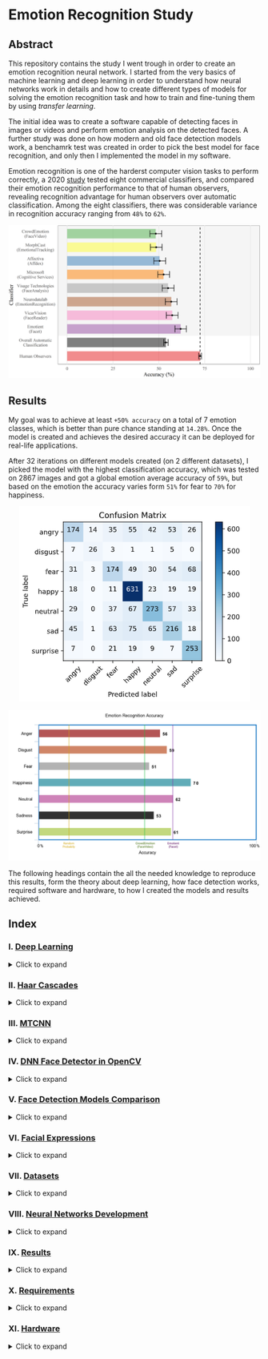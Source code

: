 # Emotion Recognition Study

## Abstract

This repository contains the study I went trough in order to create an emotion recognition neural network. I started from the very basics of machine learning and deep learning in order to understand how neural networks work in details and how to create different types of models for solving the emotion recognition task and how to train and fine-tuning them by using *transfer learning*.

The initial idea was to create a software capable of detecting faces in images or videos and perform emotion analysis on the detected faces. A further study was done on how modern and old face detection models work, a benchamrk test was created in order to pick the best model for face recognition, and only then I implemented the model in my software.

Emotion recognition is one of the harderst computer vision tasks to perform correctly, a 2020 [study](https://journals.plos.org/plosone/article?id=10.1371/journal.pone.0231968#:~:text=The%20human%20recognition%20accuracy%20of,from%2048%25%20to%2062%25.) tested eight commercial classifiers, and compared their emotion recognition performance to that of human observers, revealing recognition advantage for human observers over automatic classification. Among the eight classifiers, there was considerable variance in recognition accuracy ranging from `48%` to `62%`.

![alt text](https://github.com/Salah-Akil/emotion-recognition/blob/main/markdown/images/emotion_performance_study.png?raw=true)

## Results

My goal was to achieve at least `+50% accuracy` on a total of 7 emotion classes, which is better than pure chance standing at `14.28%`. Once the model is created and achieves the desired accuracy it can be deployed for real-life applications.

After 32 iterations on different models created (on 2 different datasets), I picked the model with the highest classification accuracy, which was tested on 2867 images and got a global emotion average accuracy of `59%`, but based on the emotion the accuracy varies form `51%` for fear to `70%` for happiness.

<p align="center">
  <img width="461" height="390" src="https://github.com/Salah-Akil/emotion-recognition/blob/main/markdown/images/best_model_kaggle_v12_cmatrix.png?raw=true">
</p>

![alt text](https://github.com/Salah-Akil/emotion-recognition/blob/main/markdown/images/my_model_results.png?raw=true)

The following headings contain the all the needed knowledge to reproduce this results, form the theory about deep learning, how face detection works, required software and hardware, to how I created the models and results achieved.

## Index

### I. [Deep Learning](https://github.com/Salah-Akil/emotion-recognition/blob/main/markdown/deep_learning.md#deep-learning)

<details>
  <summary>Click to expand</summary>
  
  #### 1. [Introduction](https://github.com/Salah-Akil/emotion-recognition/blob/main/markdown/deep_learning.md#1-introduction)
  ##### 1.1 [What is Deep Learning](https://github.com/Salah-Akil/emotion-recognition/blob/main/markdown/deep_learning.md#11-what-is-deep-learning)
  #### [2. Artificial Neural Networks Architecture](https://github.com/Salah-Akil/emotion-recognition/blob/main/markdown/deep_learning.md#2-artificial-neural-networks-architecture)
  ##### [2.1 How ANNs work?](https://github.com/Salah-Akil/emotion-recognition/blob/main/markdown/deep_learning.md#21-how-anns-work)
  ##### [2.2 What Layers do?](https://github.com/Salah-Akil/emotion-recognition/blob/main/markdown/deep_learning.md#22-what-layers-do)
  ##### [2.3 What are Activation Functions?](https://github.com/Salah-Akil/emotion-recognition/blob/main/markdown/deep_learning.md#23-what-are-activation-functions)
  ###### [2.3.1 Sigmoid Activation Function](https://github.com/Salah-Akil/emotion-recognition/blob/main/markdown/deep_learning.md#sigmoid-activation-function)
  ###### [2.3.2 ReLU Activation Function](https://github.com/Salah-Akil/emotion-recognition/blob/main/markdown/deep_learning.md#relu-activation-function)
  ###### [2.3.3 Softmax Activation Function](https://github.com/Salah-Akil/emotion-recognition/blob/main/markdown/deep_learning.md#softmax-activation-function)
  #### [3. Training an Artificial Neural Network](https://github.com/Salah-Akil/emotion-recognition/blob/main/markdown/deep_learning.md#3-training-an-artificial-neural-network)
  ##### [3.1 What it means to train a network?](https://github.com/Salah-Akil/emotion-recognition/blob/main/markdown/deep_learning.md#31-what-it-means-to-train-a-network)
  ##### [3.2 Stochastic Gradient Descent (SGD)](https://github.com/Salah-Akil/emotion-recognition/blob/main/markdown/deep_learning.md#32-stochastic-gradient-descent-sgd)
  ##### [3.3 Loss Function](https://github.com/Salah-Akil/emotion-recognition/blob/main/markdown/deep_learning.md#33-loss-function)
  ##### [3.4 (MSE) Mean Square Error](https://github.com/Salah-Akil/emotion-recognition/blob/main/markdown/deep_learning.md#34-mse-mean-square-error)
  ##### [3.5 Gradient of the Loss Function](https://github.com/Salah-Akil/emotion-recognition/blob/main/markdown/deep_learning.md#35-gradient-of-the-loss-function)
  ##### [3.6 How the network learn](https://github.com/Salah-Akil/emotion-recognition/blob/main/markdown/deep_learning.md#36-how-the-network-learn)
  ##### [3.7 Weights Update](https://github.com/Salah-Akil/emotion-recognition/blob/main/markdown/deep_learning.md#37-weights-update)
  ##### [3.8 Learning Rate](https://github.com/Salah-Akil/emotion-recognition/blob/main/markdown/deep_learning.md#38-learning-rate)
  #### [4 Datasets](https://github.com/Salah-Akil/emotion-recognition/blob/main/markdown/deep_learning.md#4-datasets)
  ##### [4.1 Training Set](https://github.com/Salah-Akil/emotion-recognition/blob/main/markdown/deep_learning.md#41-training-set)
  ##### [4.2 Validation Set](https://github.com/Salah-Akil/emotion-recognition/blob/main/markdown/deep_learning.md#42-validation-set)
  ##### [4.3 Test Set](https://github.com/Salah-Akil/emotion-recognition/blob/main/markdown/deep_learning.md#43-test-set)
  ##### [4.4 Overfitting](https://github.com/Salah-Akil/emotion-recognition/blob/main/markdown/deep_learning.md#44-overfitting)
  ##### [4.5 Underfitting](https://github.com/Salah-Akil/emotion-recognition/blob/main/markdown/deep_learning.md#45-underfitting)
  #### [5 Convolutional Neural Networks](https://github.com/Salah-Akil/emotion-recognition/blob/main/markdown/deep_learning.md#5-convolutional-neural-networks)
  ##### [5.1 Convolutional Layers](https://github.com/Salah-Akil/emotion-recognition/blob/main/markdown/deep_learning.md#51-convolutional-layers)
  ##### [5.2 Patterns](https://github.com/Salah-Akil/emotion-recognition/blob/main/markdown/deep_learning.md#52-patterns)
  ##### [5.3 Kernel](https://github.com/Salah-Akil/emotion-recognition/blob/main/markdown/deep_learning.md#53-kernel)
  ##### [5.4 Feature (Patter) Detection](https://github.com/Salah-Akil/emotion-recognition/blob/main/markdown/deep_learning.md#54-feature-patter-detection)
  ##### [5.5 Max Pooling](https://github.com/Salah-Akil/emotion-recognition/blob/main/markdown/deep_learning.md#55-max-pooling)
  ##### [5.6 Batch Size](https://github.com/Salah-Akil/emotion-recognition/blob/main/markdown/deep_learning.md#56-batch-size)
  ##### [5.7 Batch Normalization](https://github.com/Salah-Akil/emotion-recognition/blob/main/markdown/deep_learning.md#57-batch-normalization)
  ##### [5.8 Fine Tuning](https://github.com/Salah-Akil/emotion-recognition/blob/main/markdown/deep_learning.md#58-fine-tuning)
  
</details>

### II. [Haar Cascades](https://github.com/Salah-Akil/emotion-recognition/blob/main/markdown/haar_face_detection.md#haar-cascades)

<details>
  <summary>Click to expand</summary>

  #### [1. Grayscale vs Colored Images](https://github.com/Salah-Akil/emotion-recognition/blob/main/markdown/haar_face_detection.md#grayscale-vs-colored-images)
  ##### [1.1 Grayscale](https://github.com/Salah-Akil/emotion-recognition/blob/main/markdown/haar_face_detection.md#grayscale)
  ##### [1.2 Colored Images](https://github.com/Salah-Akil/emotion-recognition/blob/main/markdown/haar_face_detection.md#colored-images)
  #### [2. How it works](https://github.com/Salah-Akil/emotion-recognition/blob/main/markdown/haar_face_detection.md#how-it-works)
  #### [3. Haar-Features](https://github.com/Salah-Akil/emotion-recognition/blob/main/markdown/haar_face_detection.md#haar-features)
  #### [4. Algorithm](https://github.com/Salah-Akil/emotion-recognition/blob/main/markdown/haar_face_detection.md#algorithm)
  #### [5. Integral Image](https://github.com/Salah-Akil/emotion-recognition/blob/main/markdown/haar_face_detection.md#integral-image)
  #### [6. AdaBoost](https://github.com/Salah-Akil/emotion-recognition/blob/main/markdown/haar_face_detection.md#adaboost)
  #### [7. Cascade](https://github.com/Salah-Akil/emotion-recognition/blob/main/markdown/haar_face_detection.md#cascade)
  #### [8. Haar Code Implementation](https://github.com/Salah-Akil/emotion-recognition/blob/main/markdown/haar_face_detection.md#haar-code-implementation)
  ##### [8.1 Installation & Dependencies](https://github.com/Salah-Akil/emotion-recognition/blob/main/markdown/haar_face_detection.md#installation--dependencies)
  ##### [8.2 Face Detection Script](https://github.com/Salah-Akil/emotion-recognition/blob/main/markdown/haar_face_detection.md#face-detection-script)

  
</details>

### III. [MTCNN](https://github.com/Salah-Akil/emotion-recognition/blob/main/markdown/mtcnn_face_detection.md#mtcnn)

<details>
  <summary>Click to expand</summary>
  
  #### [1. MTCNN Stages](https://github.com/Salah-Akil/emotion-recognition/blob/main/markdown/mtcnn_face_detection.md#1-mtcnn-stages)
  ##### [1.1 Stage 1 (P-Net)](https://github.com/Salah-Akil/emotion-recognition/blob/main/markdown/mtcnn_face_detection.md#11-stage-1-p-net)
  ##### [1.2 Stage 2 (R-Net)](https://github.com/Salah-Akil/emotion-recognition/blob/main/markdown/mtcnn_face_detection.md#12-stage-2-r-net)
  ##### [1.3 Stage 3 (O-Net)](https://github.com/Salah-Akil/emotion-recognition/blob/main/markdown/mtcnn_face_detection.md#13-stage-3-o-net)
  #### [2. MTCNN Code Implementation](https://github.com/Salah-Akil/emotion-recognition/blob/main/markdown/mtcnn_face_detection.md#2-mtcnn-code-implementation)
  ##### [2.1 Installation & Dependencies](https://github.com/Salah-Akil/emotion-recognition/blob/main/markdown/mtcnn_face_detection.md#21-installation--dependencies)
  ##### [2.2 Face Detection Script](https://github.com/Salah-Akil/emotion-recognition/blob/main/markdown/mtcnn_face_detection.md#22-face-detection-script)

  
</details>

### IV. [DNN Face Detector in OpenCV](https://github.com/Salah-Akil/emotion-recognition/blob/main/markdown/dnn_face_detection.md#dnn-face-detector-in-opencv)

<details>
  <summary>Click to expand</summary>
  
  #### [1. Single Shot Multibox Detector](https://github.com/Salah-Akil/emotion-recognition/blob/main/markdown/dnn_face_detection.md#single-shot-multibox-detector)
  ##### [1.1 Model](https://github.com/Salah-Akil/emotion-recognition/blob/main/markdown/dnn_face_detection.md#model)
  ##### [1.2 NMS](https://github.com/Salah-Akil/emotion-recognition/blob/main/markdown/dnn_face_detection.md#nms)
  ##### [1.3 Stage 3 (O-Net)](https://github.com/Salah-Akil/emotion-recognition/blob/main/markdown/mtcnn_face_detection.md#13-stage-3-o-net)
  #### [2. DNN Code Implementation](https://github.com/Salah-Akil/emotion-recognition/blob/main/markdown/dnn_face_detection.md#dnn-code-implementation)
  ##### [2.1 Installation & Dependencies](https://github.com/Salah-Akil/emotion-recognition/blob/main/markdown/dnn_face_detection.md#installation--dependencies)
  ##### [2.2 Face Detection Script](https://github.com/Salah-Akil/emotion-recognition/blob/main/markdown/dnn_face_detection.md#face-detection-script)

  
</details>

### V. [Face Detection Models Comparison](https://github.com/Salah-Akil/emotion-recognition/blob/main/markdown/fd_models_comparison.md#face-detection-models-comparison)

<details>
  <summary>Click to expand</summary>
  
  #### [1. Dataset](https://github.com/Salah-Akil/emotion-recognition/blob/main/markdown/fd_models_comparison.md#1-dataset)
  ##### [1.1 Hypothesis](https://github.com/Salah-Akil/emotion-recognition/blob/main/markdown/fd_models_comparison.md#11-hypothesis)
  #### [2. Comparison](https://github.com/Salah-Akil/emotion-recognition/blob/main/markdown/fd_models_comparison.md#2-comparison)
  ##### [2.1 Code](https://github.com/Salah-Akil/emotion-recognition/blob/main/markdown/fd_models_comparison.md#22-code)
  #### [3. Results](https://github.com/Salah-Akil/emotion-recognition/blob/main/markdown/fd_models_comparison.md#3-results)
  ##### [3.1 HAAR](https://github.com/Salah-Akil/emotion-recognition/blob/main/markdown/fd_models_comparison.md#31-haar)
  ##### [3.2 MTCNN](https://github.com/Salah-Akil/emotion-recognition/blob/main/markdown/fd_models_comparison.md#32-mtcnn)
  ##### [3.3 DNN](https://github.com/Salah-Akil/emotion-recognition/blob/main/markdown/fd_models_comparison.md#33-dnn)
  ##### [3.4 Conclusion](https://github.com/Salah-Akil/emotion-recognition/blob/main/markdown/fd_models_comparison.md#34-conclusion)

  
</details>

### VI. [Facial Expressions](https://github.com/Salah-Akil/emotion-recognition/)

<details>
  <summary>Click to expand</summary>
  
  #### [1. To-Add](https://github.com/Salah-Akil/emotion-recognition/)

  
</details>

### VII. [Datasets](https://github.com/Salah-Akil/emotion-recognition/blob/main/markdown/datasets.md#datasets)

<details>
  <summary>Click to expand</summary>
  
  #### [1. Extended Cohn-Kanade (CK+)](https://github.com/Salah-Akil/emotion-recognition/blob/main/markdown/datasets.md#1-extended-cohn-kanade-ck)
  ##### [1.1 Emotions](https://github.com/Salah-Akil/emotion-recognition/blob/main/markdown/datasets.md#11-emotions)
  ##### [1.2 Dataset Size](https://github.com/Salah-Akil/emotion-recognition/blob/main/markdown/datasets.md#12-dataset-size)
  ##### [1.3 Dataset Quality](https://github.com/Salah-Akil/emotion-recognition/blob/main/markdown/datasets.md#13-dataset-quality)
  #### [2. Kaggle Face Expression Recognition Dataset](https://github.com/Salah-Akil/emotion-recognition/blob/main/markdown/datasets.md#2-kaggle-face-expression-recognition-dataset)
  ##### [2.1 Emotions](https://github.com/Salah-Akil/emotion-recognition/blob/main/markdown/datasets.md#21-emotions)
  ##### [2.2 Dataset Size](https://github.com/Salah-Akil/emotion-recognition/blob/main/markdown/datasets.md#22-dataset-size)
  ##### [2.3 Dataset Quality](https://github.com/Salah-Akil/emotion-recognition/blob/main/markdown/datasets.md#33-dataset-quality)

  
</details>

### VIII. [Neural Networks Development](https://github.com/Salah-Akil/emotion-recognition/blob/main/markdown/neural_networks_development.md#neural-networks-development)

<details>
  <summary>Click to expand</summary>
  
  #### [1. Neural Networks with CK+ Dataset](https://github.com/Salah-Akil/emotion-recognition/blob/main/markdown/neural_networks_development.md#1-neural-networks-with-ck-dataset)
  ##### [1.1 gen-01](https://github.com/Salah-Akil/emotion-recognition/blob/main/archive/CK%2B/gen_01/ck_network_v1.ipynb)
  ##### [1.2 gen-02](https://github.com/Salah-Akil/emotion-recognition/blob/main/archive/CK%2B/gen_02/ck_network_v2.ipynb)
  ##### [1.3 gen-03](https://github.com/Salah-Akil/emotion-recognition/blob/main/archive/CK%2B/gen_03/ck_network_v3.ipynb)
  ##### [1.4 gen-04](https://github.com/Salah-Akil/emotion-recognition/blob/main/archive/CK%2B/gen_04/ck_network_v4.ipynb)
  ##### [1.5 gen-05](https://github.com/Salah-Akil/emotion-recognition/blob/main/archive/CK%2B/gen_05/ck_network_v5.ipynb)
  ##### [1.6 gen-06](https://github.com/Salah-Akil/emotion-recognition/blob/main/archive/CK%2B/gen_06/ck_network_v6.ipynb)
  ##### [1.7 gen-07](https://github.com/Salah-Akil/emotion-recognition/blob/main/archive/CK%2B/gen_07/ck_network_v7.ipynb)
  ##### [1.8 gen-08](https://github.com/Salah-Akil/emotion-recognition/blob/main/archive/CK%2B/gen_08/ck_network_v8.ipynb)
  ##### [1.9 gen-09](https://github.com/Salah-Akil/emotion-recognition/blob/main/archive/CK%2B/gen_09/ck_network_v9.ipynb)
  ##### [1.10 gen-10](https://github.com/Salah-Akil/emotion-recognition/blob/main/archive/CK%2B/gen_10/ck_network_v10.ipynb)
  ##### [1.11 gen-11](https://github.com/Salah-Akil/emotion-recognition/blob/main/archive/CK%2B/gen_11/ck_network_v11.ipynb)
  ##### [1.12 gen-12](https://github.com/Salah-Akil/emotion-recognition/blob/main/archive/CK%2B/gen_12/ck_network_v12.ipynb)
  ##### [1.13 gen-13](https://github.com/Salah-Akil/emotion-recognition/blob/main/archive/CK%2B/gen_13/ck_network_v13.ipynb)
  ##### [1.14 gen-14](https://github.com/Salah-Akil/emotion-recognition/blob/main/archive/CK%2B/gen_14/ck_network_v14.ipynb)
  ##### [1.15 gen-15](https://github.com/Salah-Akil/emotion-recognition/blob/main/archive/CK%2B/gen_15/ck_network_v15.ipynb)
  ##### [1.16 gen-16](https://github.com/Salah-Akil/emotion-recognition/blob/main/archive/CK%2B/gen_16/ck_network_v16.ipynb)
  ##### [1.17 gen-17](https://github.com/Salah-Akil/emotion-recognition/blob/main/archive/CK%2B/gen_17/ck_network_v17.ipynb)
  ##### [1.18 gen-18](https://github.com/Salah-Akil/emotion-recognition/blob/main/archive/CK%2B/gen_18/ck_network_v18.ipynb)
  #### [2. Neural Networks with Kaggle FAC Dataset](https://github.com/Salah-Akil/emotion-recognition/blob/main/markdown/neural_networks_development.md#1-neural-networks-with-kaggle-fac-dataset)
  ##### [2.1 gen-01](https://github.com/Salah-Akil/emotion-recognition/blob/main/archive/Kaggle/gen_01/kaggle_network_v1.ipynb)
  ##### [2.2 gen-02](https://github.com/Salah-Akil/emotion-recognition/blob/main/archive/Kaggle/gen_02/kaggle_network_v2.ipynb)
  ##### [2.3 gen-03](https://github.com/Salah-Akil/emotion-recognition/blob/main/archive/Kaggle/gen_03/kaggle_network_v3.ipynb)
  ##### [2.4 gen-04](https://github.com/Salah-Akil/emotion-recognition/blob/main/archive/Kaggle/gen_04/kaggle_network_v4.ipynb)
  ##### [2.5 gen-05](https://github.com/Salah-Akil/emotion-recognition/blob/main/archive/Kaggle/gen_05/kaggle_network_v5.ipynb)
  ##### [2.6 gen-06](https://github.com/Salah-Akil/emotion-recognition/blob/main/archive/Kaggle/gen_06/kaggle_network_v6.ipynb)
  ##### [2.7 gen-07](https://github.com/Salah-Akil/emotion-recognition/blob/main/archive/Kaggle/gen_07/kaggle_network_v7.ipynb)
  ##### [2.8 gen-08](https://github.com/Salah-Akil/emotion-recognition/blob/main/archive/Kaggle/gen_08/kaggle_network_v8.ipynb)
  ##### [2.9 gen-09](https://github.com/Salah-Akil/emotion-recognition/blob/main/archive/Kaggle/gen_09/kaggle_network_v9.ipynb)
  ##### [2.10 gen-10](https://github.com/Salah-Akil/emotion-recognition/blob/main/archive/Kaggle/gen_10/kaggle_network_v10.ipynb)
  ##### [2.11 gen-11](https://github.com/Salah-Akil/emotion-recognition/blob/main/archive/Kaggle/gen_11/kaggle_network_v11.ipynb)
  ##### [2.12 gen-12](https://github.com/Salah-Akil/emotion-recognition/blob/main/archive/Kaggle/gen_12/kaggle_network_v12.ipynb)
  ##### [2.13 gen-13](https://github.com/Salah-Akil/emotion-recognition/blob/main/archive/Kaggle/gen_13/kaggle_network_v13.ipynb)
  ##### [2.14 gen-14](https://github.com/Salah-Akil/emotion-recognition/blob/main/archive/Kaggle/gen_14/kaggle_network_v14.ipynb)

  
</details>

### IX. [Results](https://github.com/Salah-Akil/emotion-recognition/)

<details>
  <summary>Click to expand</summary>
  
  #### [1. To-Add CK+](https://github.com/Salah-Akil/emotion-recognition/)
  #### [2. To-Add Kaggle](https://github.com/Salah-Akil/emotion-recognition/)

  
</details>

### X. [Requirements](https://github.com/Salah-Akil/emotion-recognition/)

<details>
  <summary>Click to expand</summary>
  
  #### [1. To-Add](https://github.com/Salah-Akil/emotion-recognition/)

  
</details>

### XI. [Hardware](https://github.com/Salah-Akil/emotion-recognition/)

<details>
  <summary>Click to expand</summary>
  
  #### [1. To-Add](https://github.com/Salah-Akil/emotion-recognition/)

  
</details>
